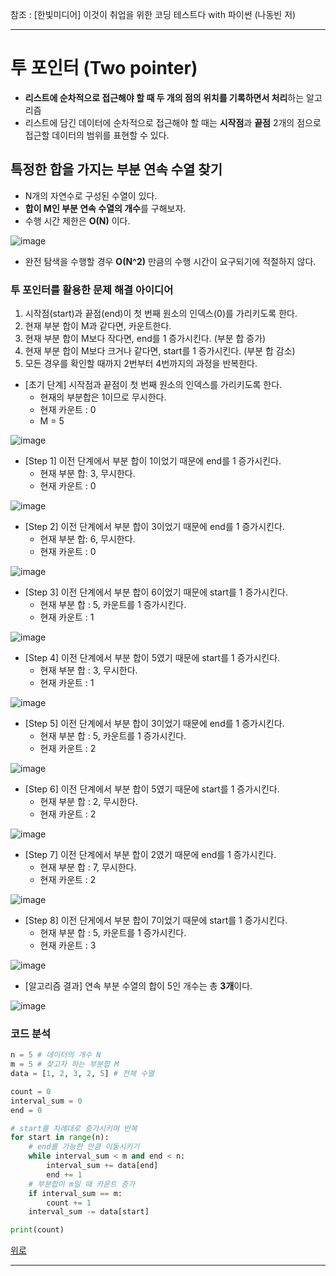 참조 : [한빛미디어] 이것이 취업을 위한 코딩 테스트다 with 파이썬 (나동빈 저)

---
# 투 포인터 (Two pointer)

+ **리스트에 순차적으로 접근해야 할 때 두 개의 점의 위치를 기록하면서 처리**하는 알고리즘
+ 리스트에 담긴 데이터에 순차적으로 접근해야 할 때는 **시작점**과 **끝점** 2개의 점으로 접근할 데이터의 범위를 표현할 수 있다.

## 특정한 합을 가지는 부분 연속 수열 찾기

+ N개의 자연수로 구성된 수열이 있다.
+ **합이 M인 부분 연속 수열의 개수**를 구해보자.
+ 수행 시간 제한은 **O(N)** 이다.

![image](https://user-images.githubusercontent.com/43658658/116770909-16356300-aa82-11eb-80b8-69d484bf136b.png)

+ 완전 탐색을 수행할 경우 **O(N^2)** 만큼의 수행 시간이 요구되기에 적절하지 않다.

### 투 포인터를 활용한 문제 해결 아이디어

1. 시작점(start)과 끝점(end)이 첫 번째 원소의 인덱스(0)를 가리키도록 한다.
2. 현재 부분 합이 M과 같다면, 카운트한다.
3. 현재 부분 합이 M보다 작다면, end를 1 증가시킨다. (부분 합 증가)
4. 현재 부분 합이 M보다 크거나 같다면, start를 1 증가시킨다. (부분 합 감소)
5. 모든 경우를 확인할 때까지 2번부터 4번까지의 과정을 반복한다.

+ [초기 단계] 시작점과 끝점이 첫 번째 원소의 인덱스를 가리키도록 한다.
	+ 현재의 부분합은 1이므로 무시한다.
	+ 현재 카운트 : 0
	+ M = 5

![image](https://user-images.githubusercontent.com/43658658/116771021-11bd7a00-aa83-11eb-8c2b-d7b507c11e40.png)

+ [Step 1] 이전 단계에서 부분 합이 1이었기 때문에 end를 1 증가시킨다.
	+ 현재 부분 합: 3, 무시한다.
	+ 현재 카운트 : 0

![image](https://user-images.githubusercontent.com/43658658/116771069-6fea5d00-aa83-11eb-99f4-7c2019d51b97.png)

+ [Step 2] 이전 단계에서 부분 합이 3이었기 때문에 end를 1 증가시킨다.
	+ 현재 부분 합: 6, 무시한다.
	+ 현재 카운트 : 0

![image](https://user-images.githubusercontent.com/43658658/116771075-7b3d8880-aa83-11eb-9799-f9949de487c0.png)

+ [Step 3] 이전 단계에서 부분 합이 6이었기 때문에 start를 1 증가시킨다.
  + 현재 부분 합 : 5, 카운트를 1 증가시킨다.
  + 현재 카운트 : 1

![image](https://user-images.githubusercontent.com/43658658/116771091-a922cd00-aa83-11eb-9d6a-3d61de616989.png)

+ [Step 4] 이전 단계에서 부분 합이 5였기 때문에 start를 1 증가시킨다.
  + 현재 부분 합 : 3, 무시한다.
  + 현재 카운트 : 1

![image](https://user-images.githubusercontent.com/43658658/116771081-94ded000-aa83-11eb-8a83-a38ae6c510ec.png)

+ [Step 5] 이전 단계에서 부분 합이 3이었기 때문에 end를 1 증가시킨다.
  + 현재 부분 합 : 5, 카운트를 1 증가시킨다.
  + 현재 카운트 : 2

![image](https://user-images.githubusercontent.com/43658658/116771125-f3a44980-aa83-11eb-9621-601b6c97e6be.png)

+ [Step 6] 이전 단계에서 부분 합이 5였기 때문에 start를 1 증가시킨다.
  + 현재 부분 합 : 2, 무시한다.
  + 현재 카운트 : 2

![image](https://user-images.githubusercontent.com/43658658/116771147-120a4500-aa84-11eb-9de0-c61604ed83a4.png)

+ [Step 7] 이전 단계에서 부분 합이 2였기 때문에 end를 1 증가시킨다.
  + 현재 부분 합 : 7, 무시한다.
  + 현재 카운트 : 2

![image](https://user-images.githubusercontent.com/43658658/116771168-3ebe5c80-aa84-11eb-8ede-487c920941b3.png)

+ [Step 8] 이전 단게에서 부분 합이 7이었기 때문에 start를 1 증가시킨다.
  + 현재 부분 합 : 5, 카운트를 1 증가시킨다.
  + 현재 카운트 : 3

![image](https://user-images.githubusercontent.com/43658658/116771179-5dbcee80-aa84-11eb-8440-b2af30547691.png)

+ [알고리즘 결과] 연속 부분 수열의 합이 5인 개수는 총 **3개**이다.

![image](https://user-images.githubusercontent.com/43658658/116771489-df158080-aa86-11eb-9344-593ef95d0ae1.png)

### 코드 분석
``` python
n = 5 # 데이터의 개수 N
m = 5 # 찾고자 하는 부분합 M
data = [1, 2, 3, 2, 5] # 전체 수열

count = 0
interval_sum = 0
end = 0

# start를 차례대로 증가시키며 반복
for start in range(n):
    # end를 가능한 만큼 이동시키기
    while interval_sum < m and end < n:
        interval_sum += data[end]
        end += 1
    # 부분합이 m일 때 카운트 증가
    if interval_sum == m:
        count += 1
    interval_sum -= data[start]

print(count)
```

[위로](#투-포인터-Two-pointer)

---
